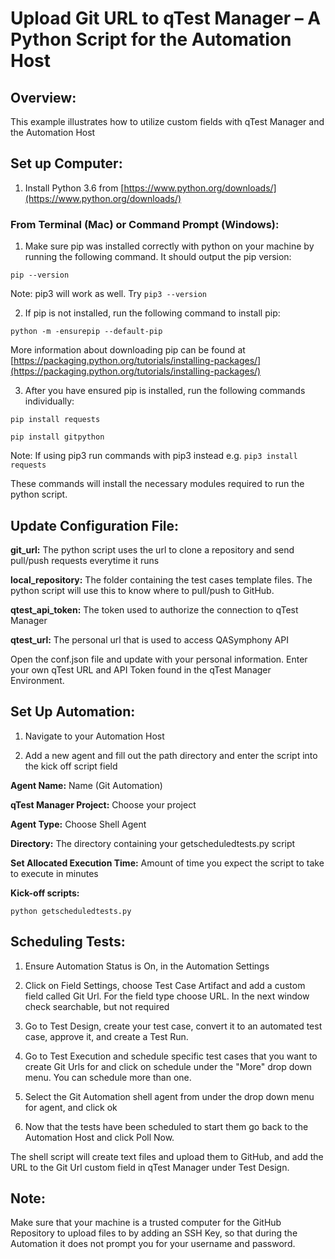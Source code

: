 # Upload Git URL to qTest Manager – A Python Script for the Automation Host

## Overview:

This example illustrates how to utilize custom fields with qTest Manager and the Automation Host

## Set up Computer:

1) Install Python 3.6 from [https://www.python.org/downloads/](https://www.python.org/downloads/)


### From Terminal (Mac) or Command Prompt (Windows):

1. Make sure pip was installed correctly with python on your machine by running the following command. It should output the pip version:

 `pip --version`

 Note: pip3 will work as well. Try `pip3 --version`

2. If pip is not installed, run the following command to install pip:

 `python -m -ensurepip --default-pip`

More information about downloading pip can be found at [https://packaging.python.org/tutorials/installing-packages/](https://packaging.python.org/tutorials/installing-packages/)

3. After you have ensured pip is installed, run the following commands individually:

`pip install requests`

`pip install gitpython`


Note: If using pip3 run commands with pip3 instead e.g. `pip3 install requests`

These commands will install the necessary modules required to run the python script.


## Update Configuration File:

**git\_url:** The python script uses the url to clone a repository and send pull/push requests everytime it runs

**local\_repository:** The folder containing the test cases template files. The python script will use this to know where to pull/push to GitHub. 

**qtest\_api\_token:** The token used to authorize the connection to qTest Manager

**qtest\_url:** The personal url that is used to access QASymphony API


Open the conf.json file and update with your personal information. Enter your own qTest URL and API Token found in the qTest Manager Environment.



## Set Up Automation:

1. Navigate to your Automation Host


2. Add a new agent and fill out the path directory and enter the script into the kick off script field


 
**Agent Name:** Name (Git Automation)

**qTest Manager Project:** Choose your project

**Agent Type:** Choose Shell Agent

**Directory:** The directory containing your getscheduledtests.py script

**Set Allocated Execution Time:** Amount of time you expect the script to take to execute in minutes

**Kick-off scripts:**

`python getscheduledtests.py`


 
## Scheduling Tests:

1.  Ensure Automation Status is On, in the Automation Settings


2. Click on Field Settings, choose Test Case Artifact and add a custom field called Git Url. For the field type choose URL. In the next window check searchable, but not required

3. Go to Test Design, create your test case, convert it to an automated test case, approve it, and create a Test Run.

 
4. Go to Test Execution and schedule specific test cases that you want to create Git Urls for and click on schedule under the &quot;More&quot; drop down menu. You can schedule more than one.
 

4. Select the Git Automation shell agent from under the drop down menu for agent, and click ok


5. Now that the tests have been scheduled to start them go back to the Automation Host and click Poll Now.

 
The shell script will create text files and upload them to GitHub, and add the URL to the Git Url custom field in qTest Manager under Test Design.

## Note:

Make sure that your machine is a trusted computer for the GitHub Repository to upload files to by adding an SSH Key, so that during the Automation it does not prompt you for your username and password.


